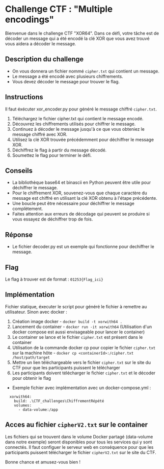 # Challenge CTF : "Multiple encodings"

Bienvenue dans le challenge CTF "XOR64". Dans ce défi, votre tâche est de décoder un message qui a été encodé la clé XOR que vous avez trouvé vous aidera a décoder le message.

## Description du challenge

- On vous donnera un fichier nommé `cipher.txt` qui contient un message.
- Le message a été encodé avec plusieurs chiffrements.
- Vous devez décoder le message pour trouver le flag.

## Instructions
Il faut éxécuter xor_encoder.py pour généré le message chiffré `cipher.txt`.

1. Téléchargez le fichier cipher.txt qui contient le message encodé.
2. Découvrez les chiffrements utilisés pour chiffrer le message.
3. Continuez à décoder le message jusqu'à ce que vous obteniez le message chiffré avec XOR.
4. Utilisez la clé XOR trouvée précédemment pour déchiffrer le message XOR.
5. Déchiffrez le flag à partir du message décodé.
6. Soumettez le flag pour terminer le défi.

## Conseils

- La bibliothèque base64 et binascii en Python peuvent être utile pour déchiffrer le message.
- Pour le chiffrement XOR, souvenez-vous que chaque caractère du message est chiffré en utilisant la clé XOR obtenu à l'étape précédente.
- Une boucle peut être nécessaire pour déchiffrer le message complètement.
- Faites attention aux erreurs de décodage qui peuvent se produire si vous essayez de déchiffrer trop de fois.

## Réponse 

- Le fichier decoder.py est un exemple qui fonctionne pour dechiffrer le message.
 
## Flag

Le flag à trouver est de format : `01253{Flag_ici}`

## Implémentation
Fichier statique, éxecuter le script pour généré le fichier à remettre au utilisateur.
 Sinon avec docker :
1. Création image docker - `docker build -t xorwith64 .`
2. Lancement du container - `docker run -it xorwith64`
(Utilisation d'un docker compose est aussi envisageable pour lancer le container)
3. Le container se lance et le fichier `cipher.txt` est présent dans le container 
4. Utilisation de la commande docker cp pour copier le fichier `cipher.txt` sur la machine hôte - `docker cp <containerId>:/cipher.txt /host/path/target`
5. Mettre un lien téléchargeable vers le fichier `cipher.txt` sur le site du CTF pour que les participants puissent le télécharger
6. Les participants doivent télécharger le fichier `cipher.txt` et le décoder pour obtenir le flag

- Exemple fichier avec implémentation avec un docker-compose.yml :
```
  xorwith64:
    build: .\CTF_challenges\ChiffrementRépété
    volumes:
      - data-volume:/app
```
## Acces au fichier `cipherV2.txt` sur le container
Les fichiers qui se trouvent dans le volume Docker partagé (data-volume dans notre exemple) seront disponibles pour tous les services qui y sont connectés.
Il faut configuer le serveur web en conséquence pour que les participants puissent télécharger le fichier `cipherV2.txt` sur le site du CTF. 

Bonne chance et amusez-vous bien !
